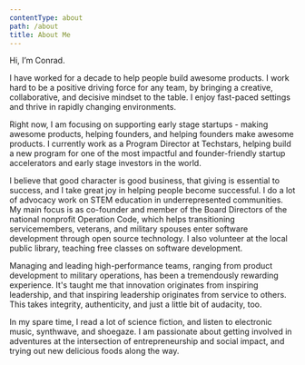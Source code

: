 ```yaml
---
contentType: about
path: /about
title: About Me
---
```


Hi, I’m Conrad.

I have worked for a decade to help people build awesome products. I work hard to be a positive driving force for any team, by bringing a creative, collaborative, and decisive mindset to the table. I enjoy fast-paced settings and thrive in rapidly changing environments.

Right now, I am focusing on supporting early stage startups - making awesome products, helping founders, and helping founders make awesome products. I currently work as a Program Director at Techstars, helping build a new program for one of the most impactful and founder-friendly startup accelerators and early stage investors in the world.

I believe that good character is good business, that giving is essential to success, and I take great joy in helping people become successful. I do a lot of advocacy work on STEM education in underrepresented communities. My main focus is as co-founder and member of the Board Directors of the national nonprofit Operation Code, which helps transitioning servicemembers, veterans, and military spouses enter software development through open source technology. I also volunteer at the local public library, teaching free classes on software development.

Managing and leading high-performance teams, ranging from product development to military operations, has been a tremendously rewarding experience. It's taught me that innovation originates from inspiring leadership, and that inspiring leadership originates from service to others. This takes integrity, authenticity, and just a little bit of audacity, too.

In my spare time, I read a lot of science fiction, and listen to electronic music, synthwave, and shoegaze. I am passionate about getting involved in adventures at the intersection of entrepreneurship and social impact, and trying out new delicious foods along the way.